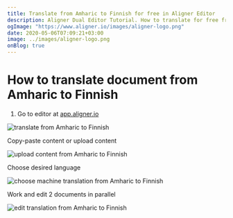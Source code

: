 ```yaml
---
title: Translate from Amharic to Finnish for free in Aligner Editor
description: Aligner Dual Editor Tutorial. How to translate for free from Amharic to Finnish. Aligner is multilingual document management platform. 
ogImage: "https://www.aligner.io/images/aligner-logo.png"
date: 2020-05-06T07:09:21+03:00
image: ../images/aligner-logo.png
onBlog: true
---
```


# How to translate document from Amharic to Finnish

1. Go to editor at [app.aligner.io](https://app.aligner.io "Aligner App web page")

![translate from Amharic to Finnish](../aligner-blank-editor.png "translate from Amharic to Finnish")

Copy-paste content or upload content

![upload content from Amharic to Finnish](../aligner-uploaded-document.png "upload content from Amharic to Finnish")

Choose desired language

![choose machine translation from Amharic to Finnish](../aligner-language-dropdown.png "choose machine translation from Amharic to Finnish")

Work and edit 2 documents in parallel

![edit translation from Amharic to Finnish](../aligner-double-sitded-editor.png "edit translation from Amharic to Finnish")

